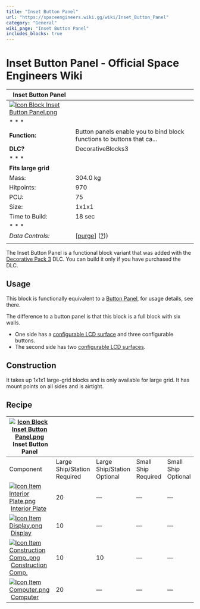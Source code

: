 ```yaml
---
title: "Inset Button Panel"
url: "https://spaceengineers.wiki.gg/wiki/Inset_Button_Panel"
category: "General"
wiki_page: "Inset Button Panel"
includes_blocks: true
---
```


# Inset Button Panel - Official Space Engineers Wiki

| Inset Button Panel |     |
| --- | --- |
| [![Icon Block Inset Button Panel.png](https://spaceengineers.wiki.gg/images/9/9f/Icon_Block_Inset_Button_Panel.png?ca3be5)](https://spaceengineers.wiki.gg/wiki/File:Icon_Block_Inset_Button_Panel.png) |     |
| * * * |     |
| **Function:** | Button panels enable you to bind block functions to buttons that ca... |
| **DLC?** | DecorativeBlocks3 |
| * * * |     |
| **Fits large grid** |     |
| Mass: | 304.0 kg |
| Hitpoints: | 970 |
| PCU: | 75  |
| Size: | 1x1x1 |
| Time to Build: | 18 sec |
| * * * |     |
| _Data Controls:_ | \[[purge](https://spaceengineers.wiki.gg/wiki/Inset_Button_Panel?action=purge)\] ([?](https://spaceengineers.wiki.gg/wiki/Template:Info_Block))) |
|     |     |

The Inset Button Panel is a functional block variant that was added with the [Decorative Pack 3](https://spaceengineers.wiki.gg/wiki/Decorative_Pack_3 "Decorative Pack 3") DLC. You can build it only if you have purchased the DLC.

## Usage

This block is functionally equivalent to a [Button Panel](https://spaceengineers.wiki.gg/wiki/Button_Panel "Button Panel"), for usage details, see there.

The difference to a button panel is that this block is a full block with six walls.

*   One side has a [configurable LCD surface](https://spaceengineers.wiki.gg/wiki/LCD_Surface_Options "LCD Surface Options") and three configurable buttons.
*   The second side has two [configurable LCD surfaces](https://spaceengineers.wiki.gg/wiki/LCD_Surface_Options "LCD Surface Options").

## Construction

It takes up 1x1x1 large-grid blocks and is only available for large grid. It has mount points on all sides and is airtight.

## Recipe

| [![Icon Block Inset Button Panel.png](https://spaceengineers.wiki.gg/images/thumb/9/9f/Icon_Block_Inset_Button_Panel.png/21px-Icon_Block_Inset_Button_Panel.png?ca3be5)](https://spaceengineers.wiki.gg/wiki/Inset_Button_Panel "Inset Button Panel") Inset Button Panel |     |     |     |     |
| --- | --- | --- | --- | --- |
| Component | Large Ship/Station  <br>Required | Large Ship/Station  <br>Optional | Small Ship  <br>Required | Small Ship  <br>Optional |
| [![Icon Item Interior Plate.png](https://spaceengineers.wiki.gg/images/thumb/7/77/Icon_Item_Interior_Plate.png/21px-Icon_Item_Interior_Plate.png?d80f8e)](https://spaceengineers.wiki.gg/wiki/Interior_Plate "Interior Plate") [Interior Plate](https://spaceengineers.wiki.gg/wiki/Interior_Plate "Interior Plate") | 20  | —   | —   | —   |
| [![Icon Item Display.png](https://spaceengineers.wiki.gg/images/thumb/4/44/Icon_Item_Display.png/21px-Icon_Item_Display.png?a444bc)](https://spaceengineers.wiki.gg/wiki/Display "Display") [Display](https://spaceengineers.wiki.gg/wiki/Display "Display") | 10  | —   | —   | —   |
| [![Icon Item Construction Comp..png](https://spaceengineers.wiki.gg/images/thumb/4/45/Icon_Item_Construction_Comp..png/21px-Icon_Item_Construction_Comp..png?cdc26f)](https://spaceengineers.wiki.gg/wiki/Construction_Comp. "Construction Comp.") [Construction Comp.](https://spaceengineers.wiki.gg/wiki/Construction_Comp. "Construction Comp.") | 10  | 10  | —   | —   |
| [![Icon Item Computer.png](https://spaceengineers.wiki.gg/images/thumb/7/72/Icon_Item_Computer.png/21px-Icon_Item_Computer.png?65c1a4)](https://spaceengineers.wiki.gg/wiki/Computer "Computer") [Computer](https://spaceengineers.wiki.gg/wiki/Computer "Computer") | 20  | —   | —   | —   |
